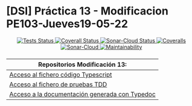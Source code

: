 # [DSI] Práctica 13 - Modificacion PE103-Jueves19-05-22

<p align="center">
    <a href="https://github.com/ULL-ESIT-INF-DSI-2122/p13-modi-alu0101128894/actions/workflows/tests.js.yml">
        <img alt="Tests Status" src="https://github.com/ULL-ESIT-INF-DSI-2122/p13-modi-alu0101128894/actions/workflows/tests.js.yml/badge.svg">
    </a>
    <a href="https://github.com/ULL-ESIT-INF-DSI-2122/p13-modi-alu0101128894/actions/workflows/coveralls.yml">
        <img alt="Coverall Status" src="https://github.com/ULL-ESIT-INF-DSI-2122/p13-modi-alu0101128894/actions/workflows/coveralls.yml/badge.svg">
    </a>
    <a href="https://github.com/ULL-ESIT-INF-DSI-2122/p13-modi-alu0101128894/actions/workflows/sonarcloud.yml">
        <img alt="Sonar-Cloud Status" src="https://github.com/ULL-ESIT-INF-DSI-2122/p13-modi-alu0101128894/actions/workflows/sonarcloud.yml/badge.svg">
    </a>
    <a href="https://coveralls.io/github/ULL-ESIT-INF-DSI-2122/p13-modi-alu0101128894?branch=master">
        <img alt="Coveralls" src="https://coveralls.io/repos/github/ULL-ESIT-INF-DSI-2122/p13-modi-alu0101128894/badge.svg?branch=master">
    </a>
    <a href="https://sonarcloud.io/summary/new_code?id=ULL-ESIT-INF-DSI-2122_p13-modi-alu0101128894">
        <img alt="Sonar-Cloud" src="https://sonarcloud.io/api/project_badges/measure?project=ULL-ESIT-INF-DSI-2122_p13-modi-alu0101128894&metric=alert_status">
    </a>
    <a href="https://sonarcloud.io/summary/new_code?id=ULL-ESIT-INF-DSI-2122_p13-modi-alu0101128894">
        <img alt="Maintainability" src="https://sonarcloud.io/api/project_badges/measure?project=ULL-ESIT-INF-DSI-2122_p13-modi-alu0101128894&metric=sqale_rating">
    </a>
</p>

###
| **Repositorios Modificación 13:** |
| --- |
| [Acceso al fichero código Typescript](https://github.com/alu0101128894/DSI/tree/main/p13/src/Modificacion) |
| [Acceso al fichero de pruebas TDD](https://github.com/alu0101128894/DSI/tree/main/p13/tests) |
| [Acceso a la documentación generada con Typedoc](https://github.com/alu0101128894/DSI/tree/main/p13/typedoc/) |